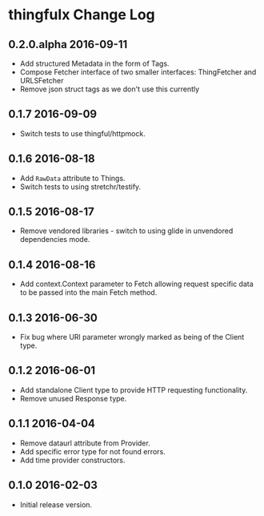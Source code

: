 # thingfulx Change Log

## 0.2.0.alpha 2016-09-11

* Add structured Metadata in the form of Tags.
* Compose Fetcher interface of two smaller interfaces: ThingFetcher and
  URLSFetcher
* Remove json struct tags as we don't use this currently

## 0.1.7 2016-09-09

* Switch tests to use thingful/httpmock.

## 0.1.6 2016-08-18

* Add `RawData` attribute to Things.
* Switch tests to using stretchr/testify.

## 0.1.5 2016-08-17

* Remove vendored libraries - switch to using glide in unvendored dependencies
  mode.

## 0.1.4 2016-08-16

* Add context.Context parameter to Fetch allowing request specific data to be
  passed into the main Fetch method.

## 0.1.3 2016-06-30

* Fix bug where URl parameter wrongly marked as being of the Client type.

## 0.1.2 2016-06-01

* Add standalone Client type to provide HTTP requesting functionality.
* Remove unused Response type.

## 0.1.1 2016-04-04

* Remove dataurl attribute from Provider.
* Add specific error type for not found errors.
* Add time provider constructors.

## 0.1.0 2016-02-03

* Initial release version.
